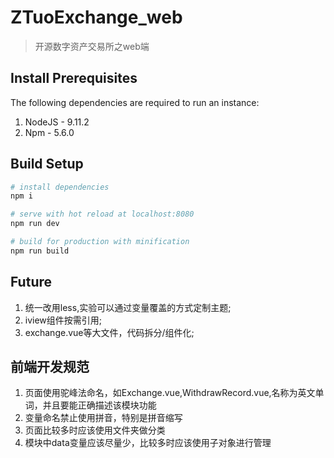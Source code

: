 # ZTuoExchange_web

>  开源数字资产交易所之web端

## Install Prerequisites
The following dependencies are required to run an instance:

1. NodeJS - 9.11.2
2. Npm - 5.6.0

## Build Setup

``` bash
# install dependencies
npm i

# serve with hot reload at localhost:8080
npm run dev

# build for production with minification
npm run build

```



## Future  
1. 统一改用less,实验可以通过变量覆盖的方式定制主题;  
2. iview组件按需引用;   
3. exchange.vue等大文件，代码拆分/组件化;   


## 前端开发规范   
1. 页面使用驼峰法命名，如Exchange.vue,WithdrawRecord.vue,名称为英文单词，并且要能正确描述该模块功能
2. 变量命名禁止使用拼音，特别是拼音缩写
3. 页面比较多时应该使用文件夹做分类
4. 模块中data变量应该尽量少，比较多时应该使用子对象进行管理

 